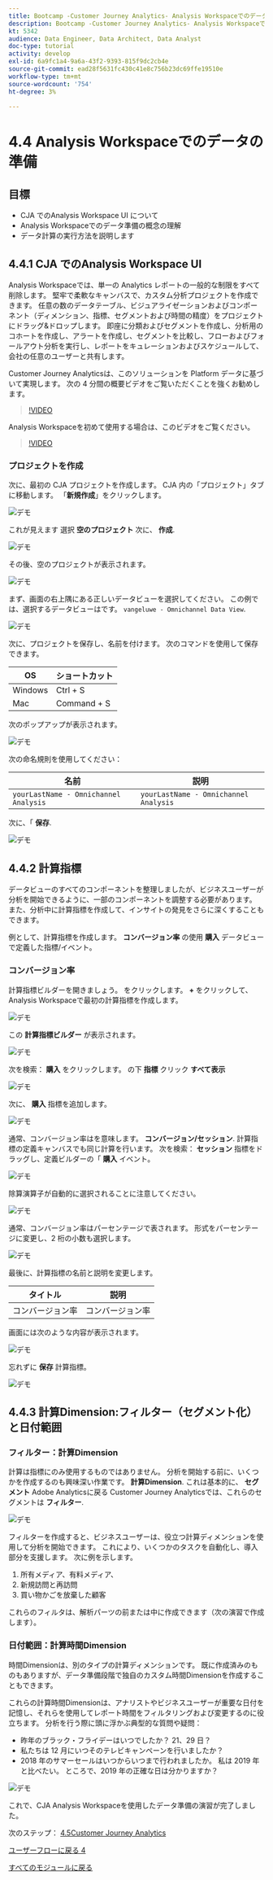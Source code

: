 ```yaml
---
title: Bootcamp -Customer Journey Analytics- Analysis Workspaceでのデータの準備
description: Bootcamp -Customer Journey Analytics- Analysis Workspaceでのデータの準備
kt: 5342
audience: Data Engineer, Data Architect, Data Analyst
doc-type: tutorial
activity: develop
exl-id: 6a9fc1a4-9a6a-43f2-9393-815f9dc2cb4e
source-git-commit: ead28f5631fc430c41e8c756b23dc69ffe19510e
workflow-type: tm+mt
source-wordcount: '754'
ht-degree: 3%

---
```


# 4.4 Analysis Workspaceでのデータの準備

## 目標

- CJA でのAnalysis Workspace UI について
- Analysis Workspaceでのデータ準備の概念の理解
- データ計算の実行方法を説明します

## 4.4.1 CJA でのAnalysis Workspace UI

Analysis Workspaceでは、単一の Analytics レポートの一般的な制限をすべて削除します。 堅牢で柔軟なキャンバスで、カスタム分析プロジェクトを作成できます。 任意の数のデータテーブル、ビジュアライゼーションおよびコンポーネント（ディメンション、指標、セグメントおよび時間の精度）をプロジェクトにドラッグ&amp;ドロップします。 即座に分類およびセグメントを作成し、分析用のコホートを作成し、アラートを作成し、セグメントを比較し、フローおよびフォールアウト分析を実行し、レポートをキュレーションおよびスケジュールして、会社の任意のユーザーと共有します。

Customer Journey Analyticsは、このソリューションを Platform データに基づいて実現します。 次の 4 分間の概要ビデオをご覧いただくことを強くお勧めします。

>[!VIDEO](https://video.tv.adobe.com/v/35109?quality=12&learn=on)

Analysis Workspaceを初めて使用する場合は、このビデオをご覧ください。

>[!VIDEO](https://video.tv.adobe.com/v/26266?quality=12&learn=on)

### プロジェクトを作成

次に、最初の CJA プロジェクトを作成します。 CJA 内の「プロジェクト」タブに移動します。
「**新規作成**」をクリックします。

![デモ](./images/prmenu.png)

これが見えます 選択 **空のプロジェクト** 次に、 **作成**.

![デモ](./images/prmenu1.png)

その後、空のプロジェクトが表示されます。

![デモ](./images/premptyprojects.png)

まず、画面の右上隅にある正しいデータビューを選択してください。 この例では、選択するデータビューはです。 `vangeluwe - Omnichannel Data View`.

![デモ](./images/prdv.png)

次に、プロジェクトを保存し、名前を付けます。 次のコマンドを使用して保存できます。

| OS | ショートカット |
| ----------------- |-------------| 
| Windows | Ctrl + S |
| Mac | Command + S |

次のポップアップが表示されます。

![デモ](./images/prsave.png)

次の命名規則を使用してください：

| 名前 | 説明 |
| ----------------- |-------------| 
| `yourLastName - Omnichannel Analysis` | `yourLastName - Omnichannel Analysis` |

次に、「 **保存**.

![デモ](./images/prsave2.png)

## 4.4.2 計算指標

データビューのすべてのコンポーネントを整理しましたが、ビジネスユーザーが分析を開始できるように、一部のコンポーネントを調整する必要があります。 また、分析中に計算指標を作成して、インサイトの発見をさらに深くすることもできます。

例として、計算指標を作成します。 **コンバージョン率** の使用 **購入** データビューで定義した指標/イベント。

### コンバージョン率

計算指標ビルダーを開きましょう。 をクリックします。 **+** をクリックして、Analysis Workspaceで最初の計算指標を作成します。

![デモ](./images/pradd.png)

この **計算指標ビルダー** が表示されます。

![デモ](./images/prbuilder.png)

次を検索： **購入** をクリックします。 の下 **指標** クリック **すべて表示**

![デモ](./images/calcbuildercr1.png)

次に、 **購入** 指標を追加します。

![デモ](./images/calcbuildercr2.png)

通常、コンバージョン率はを意味します。 **コンバージョン/セッション**. 計算指標の定義キャンバスでも同じ計算を行います。 次を検索： **セッション** 指標をドラッグし、定義ビルダーの「 **購入** イベント。

![デモ](./images/calcbuildercr3.png)

除算演算子が自動的に選択されることに注意してください。

![デモ](./images/calcbuildercr4.png)

通常、コンバージョン率はパーセンテージで表されます。 形式をパーセンテージに変更し、2 桁の小数も選択します。

![デモ](./images/calcbuildercr5.png)

最後に、計算指標の名前と説明を変更します。

| タイトル | 説明 |
| ----------------- |-------------| 
| コンバージョン率 | コンバージョン率 |

画面には次のような内容が表示されます。

![デモ](./images/calcbuildercr6.png)

忘れずに **保存** 計算指標。

![デモ](./images/pr9.png)

## 4.4.3 計算Dimension:フィルター（セグメント化）と日付範囲

### フィルター：計算Dimension

計算は指標にのみ使用するものではありません。 分析を開始する前に、いくつかを作成するのも興味深い作業です。 **計算Dimension**. これは基本的に、 **セグメント** Adobe Analyticsに戻る Customer Journey Analyticsでは、これらのセグメントは **フィルター**.

![デモ](./images/prfilters.png)

フィルターを作成すると、ビジネスユーザーは、役立つ計算ディメンションを使用して分析を開始できます。 これにより、いくつかのタスクを自動化し、導入部分を支援します。 次に例を示します。

1. 所有メディア、有料メディア、
2. 新規訪問と再訪問
3. 買い物かごを放棄した顧客

これらのフィルタは、解析パーツの前または中に作成できます（次の演習で作成します）。

### 日付範囲：計算時間Dimension

時間Dimensionは、別のタイプの計算ディメンションです。 既に作成済みのものもありますが、データ準備段階で独自のカスタム時間Dimensionを作成することもできます。

これらの計算時間Dimensionは、アナリストやビジネスユーザーが重要な日付を記憶し、それらを使用してレポート時間をフィルタリングおよび変更するのに役立ちます。 分析を行う際に頭に浮かぶ典型的な質問や疑問：

- 昨年のブラック・フライデーはいつでしたか？ 21、29 日？
- 私たちは 12 月にいつそのテレビキャンペーンを行いましたか？
- 2018 年のサマーセールはいつからいつまで行われましたか。 私は 2019 年と比べたい。 ところで、2019 年の正確な日は分かりますか？

![デモ](./images/timedimensions.png)

これで、CJA Analysis Workspaceを使用したデータ準備の演習が完了しました。

次のステップ： [4.5Customer Journey Analytics](./ex5.md)

[ユーザーフローに戻る 4](./uc4.md)

[すべてのモジュールに戻る](./../../overview.md)
